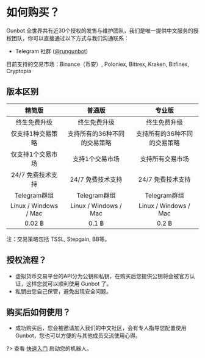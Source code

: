 # 如何购买？

Gunbot 全世界共有近30个授权的发售与维护团队，我们是唯一提供中文服务的授权团队，你可以直接通过以下方式与我们沟通联系：

* Telegram 社群 ([@rungunbot](https://t.me/joinchat/G0YcqRG_3Q7H9gu_6mmA4g))

<!-- 官方授权列表 [resellers](https://github.com/GuntharDeNiro/BTCT/wiki/Resellers)  -->

目前支持的交易市场：Binance（币安）, Poloniex, Bittrex, Kraken, Bitfinex, Cryptopia

## 版本区别

| 精简版 | 普通版 | 专业版 |
| :-------: |:-----:| :-----:|
|终生免费升级|终生免费升级|终生免费升级|
| 仅支持1种交易策略     | 支持所有的36种不同的交易策略 | 支持所有的36种不同的交易策略 |
| 仅支持1个交易市场 | 支持1个交易市场 | 支持所有交易市场 |
| 24/7 免费技术支持 | 24/7 免费技术支持 | 24/7 免费技术支持 |
| Telegram群组  | Telegram群组 | Telegram群组 |
| Linux / Windows / Mac  | Linux / Windows / Mac   |  Linux / Windows / Mac |
| 0.02 ฿ | 0.1 ฿ | 0.2 ฿ |

注：交易策略包括 TSSL, Stepgain, BB等。

## 授权流程？

- 虚拟货币交易平台的API分为公钥和私钥，在购买后您提供公钥将会被官方认证，这样您就可以顺利使用 Gunbot 了。
- 私钥由您自己保管，避免出现安全问题。

## 购买后如何使用？

- 成功购买后，您会被邀请加入我们的中文社区，会有专人指导您配置使用 Gunbot，您也可以方便的与其他成员交流使用心得。

?> 查看 [快速入门](Quickstart.md) 启动您的机器人。